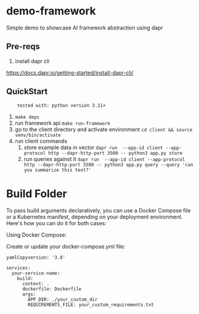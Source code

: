 # demo-framework

Simple demo to showcase AI framework abstraction using dapr 

## Pre-reqs

1. install dapr cli 

https://docs.dapr.io/getting-started/install-dapr-cli/


## QuickStart

        tested with: python version 3.11+

1. `make deps`
2. run framework api `make run-framework`
3. go to the client directory and activate environment `cd client && source venv/bin/activate` 
4. run client commands 
    1. store example data in vector `dapr run  --app-id client --app-protocol http --dapr-http-port 3500 -- python3 app.py store`
    2. run queries against it `dapr run  --app-id client --app-protocol http --dapr-http-port 3500 -- python3 app.py query --query 'can you summarize this text?'`


# Build Folder 
To pass build arguments declaratively, you can use a Docker Compose file or a Kubernetes manifest, depending on your deployment environment. Here's how you can do it for both cases:

Using Docker Compose:

Create or update your docker-compose.yml file:

```
yamlCopyversion: '3.8'

services:
  your-service-name:
    build:
      context: .
      dockerfile: Dockerfile
      args:
        APP_DIR: ./your_custom_dir
        REQUIREMENTS_FILE: your_custom_requirements.txt
```
